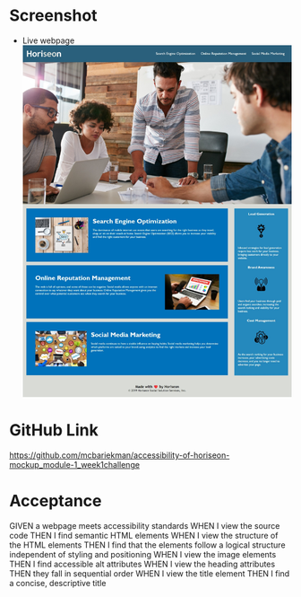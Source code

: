 
# Screenshot
* Live webpage
![Live Page](./assets/images/screenshot.jpeg)

# GitHub Link
https://github.com/mcbariekman/accessibility-of-horiseon-mockup_module-1_week1challenge

# Acceptance 
GIVEN a webpage meets accessibility standards
WHEN I view the source code
THEN I find semantic HTML elements
WHEN I view the structure of the HTML elements
THEN I find that the elements follow a logical structure independent of styling and positioning
WHEN I view the image elements
THEN I find accessible alt attributes
WHEN I view the heading attributes
THEN they fall in sequential order
WHEN I view the title element
THEN I find a concise, descriptive title